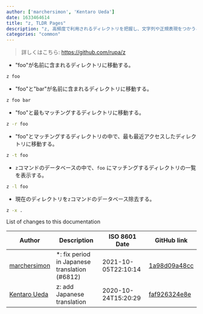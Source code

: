 ```yaml
---
author: ['marchersimon', 'Kentaro Ueda']
date: 1633464614
title: "z, TLDR Pages"
description: "z, 高頻度で利用されるディレクトリを把握し、文字列や正規表現をつかうことでスムーズに移動できるようにします。"
categories: "common"
---
```

> 詳しくはこちら: <https://github.com/rupa/z>

- "foo"が名前に含まれるディレクトリに移動する。

```bash
z foo
```

- "foo"と"bar"が名前に含まれるディレクトリに移動する。

```bash
z foo bar
```

- "foo"と最もマッチングするディレクトリに移動する。

```bash
z -r foo
```

- "foo"とマッチングするディレクトリの中で、最も最近アクセスしたディレクトリに移動する。

```bash
z -t foo
```

- `z`コマンドのデータベースの中で、`foo` にマッチングするディレクトリの一覧を表示する。

```bash
z -l foo
```

- 現在のディレクトリを`z`コマンドのデータベース除去する。

```bash
z -x .
```
List of changes to this documentation


Author | Description | ISO 8601 Date | GitHub link
------|-----|-----|-----
[marchersimon](mailto:50295997+marchersimon@users.noreply.github.com) | *: fix period in Japanese translation (#6812) | 2021-10-05T22:10:14 | [1a98d09a48cc](https://github.com/tldr-pages/tldr/commit/1a98d09a48ccebe878f44c0afe6f0f89e1ac3518)
[Kentaro Ueda](mailto:kentaro.ueda.kentaro@gmail.com) | z: add Japanese translation | 2020-10-24T15:20:29 | [faf926324e8e](https://github.com/tldr-pages/tldr/commit/faf926324e8ec23d830da976e5ea3b2d0a8e42fd)

